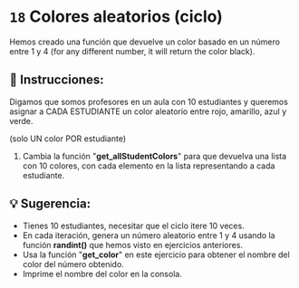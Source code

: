 # `18` Colores aleatorios (ciclo)

Hemos creado una función que devuelve un color basado en un número entre 1 y 4 (for any different number, it will return the color black).

## 📝 Instrucciones:

Digamos que somos profesores en un aula con 10 estudiantes y queremos asignar a CADA ESTUDIANTE un color aleatorio entre rojo, amarillo, azul y verde.

(solo UN color POR estudiante)

1. Cambia la función "**get_allStudentColors**" para que devuelva una lista con 10 colores, con cada elemento en la lista representando a cada estudiante.

## 💡 Sugerencia:

- Tienes 10 estudiantes, necesitar que el ciclo itere 10 veces.
- En cada iteración, genera un número aleatorio entre 1 y 4 usando la función **randint()** que hemos visto en ejercicios anteriores.
- Usa la función "**get_color**" en este ejercicio para obtener el nombre del color del número obtenido.
- Imprime el nombre del color en la consola.

